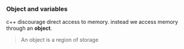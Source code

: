 
### Object and variables
c++ discourage direct access to memory. instead we access memory through an <b>object</b>.

> An object is a region of storage